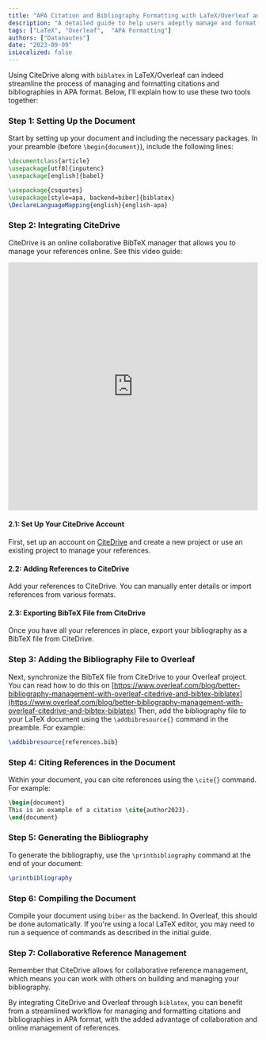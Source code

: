 ```yaml
---
title: "APA Citation and Bibliography Formatting with LaTeX/Overleaf and CiteDrive: A Comprehensive Guide"
description: "A detailed guide to help users adeptly manage and format their citations and bibliography into APA style using LaTeX/Overleaf in conjunction with the collaborative online BibTeX manager, CiteDrive. This guide walks through the process step by step, providing a streamlined workflow for both individual and collaborative projects."
tags: ["LaTeX", "Overleaf",  "APA Formatting"]
authors: ["Datanautes"]
date: "2023-09-09"
isLocalized: false
---
```


Using CiteDrive along with `biblatex` in LaTeX/Overleaf can indeed streamline the process of managing and formatting citations and bibliographies in APA format. Below, I'll explain how to use these two tools together:

### Step 1: Setting Up the Document

Start by setting up your document and including the necessary packages. In your preamble (before `\begin{document}`), include the following lines:

```latex
\documentclass{article}
\usepackage[utf8]{inputenc}
\usepackage[english]{babel}

\usepackage{csquotes}
\usepackage[style=apa, backend=biber]{biblatex}
\DeclareLanguageMapping{english}{english-apa}

```

### Step 2: Integrating CiteDrive

CiteDrive is an online collaborative BibTeX manager that allows you to manage your references online. See this video guide:

<iframe width="100%" height="500" src="https://www.youtube.com/embed/bHD94qM0vyg?si=DG9YuN24AGpcNcxP" title="YouTube video player" frameborder="0" allow="accelerometer; autoplay; clipboard-write; encrypted-media; gyroscope; picture-in-picture; web-share" allowfullscreen></iframe>

#### 2.1: Set Up Your CiteDrive Account

First, set up an account on [CiteDrive](https://citedrive.com/) and create a new project or use an existing project to manage your references.

#### 2.2: Adding References to CiteDrive

Add your references to CiteDrive. You can manually enter details or import references from various formats.

#### 2.3: Exporting BibTeX File from CiteDrive

Once you have all your references in place, export your bibliography as a BibTeX file from CiteDrive.

### Step 3: Adding the Bibliography File to Overleaf

Next, synchronize the BibTeX file from CiteDrive to your Overleaf project. You can read how to do this on [https://www.overleaf.com/blog/better-bibliography-management-with-overleaf-citedrive-and-bibtex-biblatex](https://www.overleaf.com/blog/better-bibliography-management-with-overleaf-citedrive-and-bibtex-biblatex) Then, add the bibliography file to your LaTeX document using the `\addbibresource{}` command in the preamble. For example:

```latex
\addbibresource{references.bib}
```

### Step 4: Citing References in the Document

Within your document, you can cite references using the `\cite{}` command. For example:

```latex
\begin{document}  
This is an example of a citation \cite{author2023}.  
\end{document}
```

### Step 5: Generating the Bibliography

To generate the bibliography, use the `\printbibliography` command at the end of your document:

```latex
\printbibliography
```

### Step 6: Compiling the Document

Compile your document using `biber` as the backend. In Overleaf, this should be done automatically. If you're using a local LaTeX editor, you may need to run a sequence of commands as described in the initial guide.

### Step 7: Collaborative Reference Management

Remember that CiteDrive allows for collaborative reference management, which means you can work with others on building and managing your bibliography.

By integrating CiteDrive and Overleaf through `biblatex`, you can benefit from a streamlined workflow for managing and formatting citations and bibliographies in APA format, with the added advantage of collaboration and online management of references.